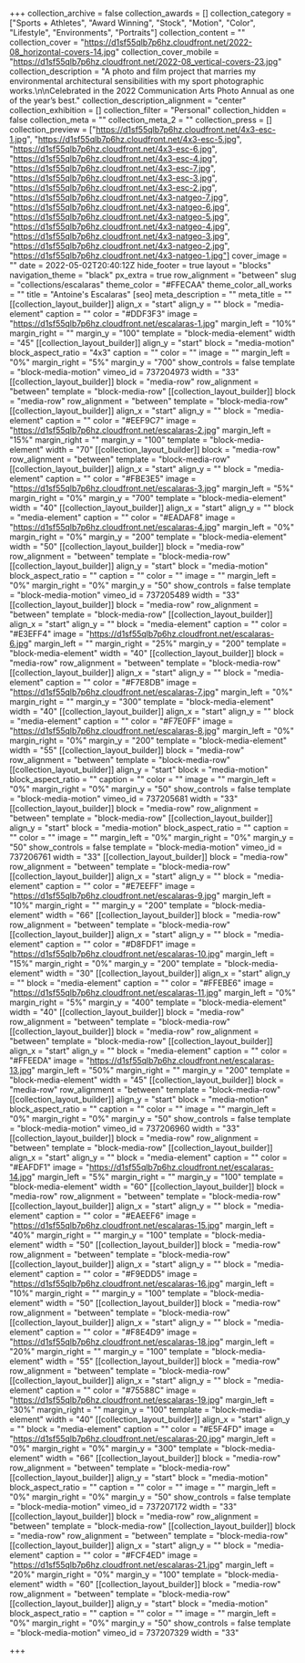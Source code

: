 +++
collection_archive = false
collection_awards = []
collection_category = ["Sports + Athletes", "Award Winning", "Stock", "Motion", "Color", "Lifestyle", "Environments", "Portraits"]
collection_content = ""
collection_cover = "https://d1sf55qlb7p6hz.cloudfront.net/2022-08_horizontal-covers-14.jpg"
collection_cover_mobile = "https://d1sf55qlb7p6hz.cloudfront.net/2022-08_vertical-covers-23.jpg"
collection_description = "A photo and film project that marries my environmental architectural sensibilities with my sport photographic works.\n\nCelebrated in the 2022 Communication Arts Photo Annual as one of the year’s best."
collection_description_alignment = "center"
collection_exhibition = []
collection_filter = "Personal"
collection_hidden = false
collection_meta = ""
collection_meta_2 = ""
collection_press = []
collection_preview = ["https://d1sf55qlb7p6hz.cloudfront.net/4x3-esc-1.jpg", "https://d1sf55qlb7p6hz.cloudfront.net/4x3-esc-5.jpg", "https://d1sf55qlb7p6hz.cloudfront.net/4x3-esc-6.jpg", "https://d1sf55qlb7p6hz.cloudfront.net/4x3-esc-4.jpg", "https://d1sf55qlb7p6hz.cloudfront.net/4x3-esc-7.jpg", "https://d1sf55qlb7p6hz.cloudfront.net/4x3-esc-3.jpg", "https://d1sf55qlb7p6hz.cloudfront.net/4x3-esc-2.jpg", "https://d1sf55qlb7p6hz.cloudfront.net/4x3-natgeo-7.jpg", "https://d1sf55qlb7p6hz.cloudfront.net/4x3-natgeo-6.jpg", "https://d1sf55qlb7p6hz.cloudfront.net/4x3-natgeo-5.jpg", "https://d1sf55qlb7p6hz.cloudfront.net/4x3-natgeo-4.jpg", "https://d1sf55qlb7p6hz.cloudfront.net/4x3-natgeo-3.jpg", "https://d1sf55qlb7p6hz.cloudfront.net/4x3-natgeo-2.jpg", "https://d1sf55qlb7p6hz.cloudfront.net/4x3-natgeo-1.jpg"]
cover_image = ""
date = 2022-05-02T20:40:12Z
hide_footer = true
layout = "blocks"
navigation_theme = "black"
px_extra = true
row_alignment = "between"
slug = "collections/escalaras"
theme_color = "#FFECAA"
theme_color_all_works = ""
title = "Antoine's Escalaras"
[seo]
meta_description = ""
meta_title = ""
[[collection_layout_builder]]
align_x = "start"
align_y = ""
block = "media-element"
caption = ""
color = "#DDF3F3"
image = "https://d1sf55qlb7p6hz.cloudfront.net/escalaras-1.jpg"
margin_left = "10%"
margin_right = ""
margin_y = "100"
template = "block-media-element"
width = "45"
[[collection_layout_builder]]
align_y = "start"
block = "media-motion"
block_aspect_ratio = "4x3"
caption = ""
color = ""
image = ""
margin_left = "0%"
margin_right = "5%"
margin_y = "700"
show_controls = false
template = "block-media-motion"
vimeo_id = 737204973
width = "33"
[[collection_layout_builder]]
block = "media-row"
row_alignment = "between"
template = "block-media-row"
[[collection_layout_builder]]
block = "media-row"
row_alignment = "between"
template = "block-media-row"
[[collection_layout_builder]]
align_x = "start"
align_y = ""
block = "media-element"
caption = ""
color = "#EEF9C7"
image = "https://d1sf55qlb7p6hz.cloudfront.net/escalaras-2.jpg"
margin_left = "15%"
margin_right = ""
margin_y = "100"
template = "block-media-element"
width = "70"
[[collection_layout_builder]]
block = "media-row"
row_alignment = "between"
template = "block-media-row"
[[collection_layout_builder]]
align_x = "start"
align_y = ""
block = "media-element"
caption = ""
color = "#FBE3E5"
image = "https://d1sf55qlb7p6hz.cloudfront.net/escalaras-3.jpg"
margin_left = "5%"
margin_right = "0%"
margin_y = "700"
template = "block-media-element"
width = "40"
[[collection_layout_builder]]
align_x = "start"
align_y = ""
block = "media-element"
caption = ""
color = "#EADAF8"
image = "https://d1sf55qlb7p6hz.cloudfront.net/escalaras-4.jpg"
margin_left = "0%"
margin_right = "0%"
margin_y = "200"
template = "block-media-element"
width = "50"
[[collection_layout_builder]]
block = "media-row"
row_alignment = "between"
template = "block-media-row"
[[collection_layout_builder]]
align_y = "start"
block = "media-motion"
block_aspect_ratio = ""
caption = ""
color = ""
image = ""
margin_left = "0%"
margin_right = "0%"
margin_y = "50"
show_controls = false
template = "block-media-motion"
vimeo_id = 737205489
width = "33"
[[collection_layout_builder]]
block = "media-row"
row_alignment = "between"
template = "block-media-row"
[[collection_layout_builder]]
align_x = "start"
align_y = ""
block = "media-element"
caption = ""
color = "#E3EFF4"
image = "https://d1sf55qlb7p6hz.cloudfront.net/escalaras-6.jpg"
margin_left = ""
margin_right = "25%"
margin_y = "200"
template = "block-media-element"
width = "40"
[[collection_layout_builder]]
block = "media-row"
row_alignment = "between"
template = "block-media-row"
[[collection_layout_builder]]
align_x = "start"
align_y = ""
block = "media-element"
caption = ""
color = "#F7E8DB"
image = "https://d1sf55qlb7p6hz.cloudfront.net/escalaras-7.jpg"
margin_left = "0%"
margin_right = ""
margin_y = "300"
template = "block-media-element"
width = "40"
[[collection_layout_builder]]
align_x = "start"
align_y = ""
block = "media-element"
caption = ""
color = "#F7E0FF"
image = "https://d1sf55qlb7p6hz.cloudfront.net/escalaras-8.jpg"
margin_left = "0%"
margin_right = "0%"
margin_y = "200"
template = "block-media-element"
width = "55"
[[collection_layout_builder]]
block = "media-row"
row_alignment = "between"
template = "block-media-row"
[[collection_layout_builder]]
align_y = "start"
block = "media-motion"
block_aspect_ratio = ""
caption = ""
color = ""
image = ""
margin_left = "0%"
margin_right = "0%"
margin_y = "50"
show_controls = false
template = "block-media-motion"
vimeo_id = 737205681
width = "33"
[[collection_layout_builder]]
block = "media-row"
row_alignment = "between"
template = "block-media-row"
[[collection_layout_builder]]
align_y = "start"
block = "media-motion"
block_aspect_ratio = ""
caption = ""
color = ""
image = ""
margin_left = "0%"
margin_right = "0%"
margin_y = "50"
show_controls = false
template = "block-media-motion"
vimeo_id = 737206761
width = "33"
[[collection_layout_builder]]
block = "media-row"
row_alignment = "between"
template = "block-media-row"
[[collection_layout_builder]]
align_x = "start"
align_y = ""
block = "media-element"
caption = ""
color = "#E7EEFF"
image = "https://d1sf55qlb7p6hz.cloudfront.net/escalaras-9.jpg"
margin_left = "10%"
margin_right = ""
margin_y = "200"
template = "block-media-element"
width = "66"
[[collection_layout_builder]]
block = "media-row"
row_alignment = "between"
template = "block-media-row"
[[collection_layout_builder]]
align_x = "start"
align_y = ""
block = "media-element"
caption = ""
color = "#D8FDF1"
image = "https://d1sf55qlb7p6hz.cloudfront.net/escalaras-10.jpg"
margin_left = "15%"
margin_right = "0%"
margin_y = "200"
template = "block-media-element"
width = "30"
[[collection_layout_builder]]
align_x = "start"
align_y = ""
block = "media-element"
caption = ""
color = "#FFEBE6"
image = "https://d1sf55qlb7p6hz.cloudfront.net/escalaras-11.jpg"
margin_left = "0%"
margin_right = "5%"
margin_y = "400"
template = "block-media-element"
width = "40"
[[collection_layout_builder]]
block = "media-row"
row_alignment = "between"
template = "block-media-row"
[[collection_layout_builder]]
block = "media-row"
row_alignment = "between"
template = "block-media-row"
[[collection_layout_builder]]
align_x = "start"
align_y = ""
block = "media-element"
caption = ""
color = "#FFEEDA"
image = "https://d1sf55qlb7p6hz.cloudfront.net/escalaras-13.jpg"
margin_left = "50%"
margin_right = ""
margin_y = "200"
template = "block-media-element"
width = "45"
[[collection_layout_builder]]
block = "media-row"
row_alignment = "between"
template = "block-media-row"
[[collection_layout_builder]]
align_y = "start"
block = "media-motion"
block_aspect_ratio = ""
caption = ""
color = ""
image = ""
margin_left = "0%"
margin_right = "0%"
margin_y = "50"
show_controls = false
template = "block-media-motion"
vimeo_id = 737206960
width = "33"
[[collection_layout_builder]]
block = "media-row"
row_alignment = "between"
template = "block-media-row"
[[collection_layout_builder]]
align_x = "start"
align_y = ""
block = "media-element"
caption = ""
color = "#EAFDF1"
image = "https://d1sf55qlb7p6hz.cloudfront.net/escalaras-14.jpg"
margin_left = "5%"
margin_right = ""
margin_y = "100"
template = "block-media-element"
width = "60"
[[collection_layout_builder]]
block = "media-row"
row_alignment = "between"
template = "block-media-row"
[[collection_layout_builder]]
align_x = "start"
align_y = ""
block = "media-element"
caption = ""
color = "#EAEEF6"
image = "https://d1sf55qlb7p6hz.cloudfront.net/escalaras-15.jpg"
margin_left = "40%"
margin_right = ""
margin_y = "100"
template = "block-media-element"
width = "50"
[[collection_layout_builder]]
block = "media-row"
row_alignment = "between"
template = "block-media-row"
[[collection_layout_builder]]
align_x = "start"
align_y = ""
block = "media-element"
caption = ""
color = "#F9EDD5"
image = "https://d1sf55qlb7p6hz.cloudfront.net/escalaras-16.jpg"
margin_left = "10%"
margin_right = ""
margin_y = "100"
template = "block-media-element"
width = "50"
[[collection_layout_builder]]
block = "media-row"
row_alignment = "between"
template = "block-media-row"
[[collection_layout_builder]]
align_x = "start"
align_y = ""
block = "media-element"
caption = ""
color = "#F8E4D9"
image = "https://d1sf55qlb7p6hz.cloudfront.net/escalaras-18.jpg"
margin_left = "20%"
margin_right = ""
margin_y = "100"
template = "block-media-element"
width = "55"
[[collection_layout_builder]]
block = "media-row"
row_alignment = "between"
template = "block-media-row"
[[collection_layout_builder]]
align_x = "start"
align_y = ""
block = "media-element"
caption = ""
color = "#75588C"
image = "https://d1sf55qlb7p6hz.cloudfront.net/escalaras-19.jpg"
margin_left = "30%"
margin_right = ""
margin_y = "100"
template = "block-media-element"
width = "40"
[[collection_layout_builder]]
align_x = "start"
align_y = ""
block = "media-element"
caption = ""
color = "#E5F4FD"
image = "https://d1sf55qlb7p6hz.cloudfront.net/escalaras-20.jpg"
margin_left = "0%"
margin_right = "0%"
margin_y = "300"
template = "block-media-element"
width = "66"
[[collection_layout_builder]]
block = "media-row"
row_alignment = "between"
template = "block-media-row"
[[collection_layout_builder]]
align_y = "start"
block = "media-motion"
block_aspect_ratio = ""
caption = ""
color = ""
image = ""
margin_left = "0%"
margin_right = "0%"
margin_y = "50"
show_controls = false
template = "block-media-motion"
vimeo_id = 737207172
width = "33"
[[collection_layout_builder]]
block = "media-row"
row_alignment = "between"
template = "block-media-row"
[[collection_layout_builder]]
block = "media-row"
row_alignment = "between"
template = "block-media-row"
[[collection_layout_builder]]
align_x = "start"
align_y = ""
block = "media-element"
caption = ""
color = "#FCF4ED"
image = "https://d1sf55qlb7p6hz.cloudfront.net/escalaras-21.jpg"
margin_left = "20%"
margin_right = "0%"
margin_y = "100"
template = "block-media-element"
width = "60"
[[collection_layout_builder]]
block = "media-row"
row_alignment = "between"
template = "block-media-row"
[[collection_layout_builder]]
align_y = "start"
block = "media-motion"
block_aspect_ratio = ""
caption = ""
color = ""
image = ""
margin_left = "0%"
margin_right = "0%"
margin_y = "50"
show_controls = false
template = "block-media-motion"
vimeo_id = 737207329
width = "33"

+++
